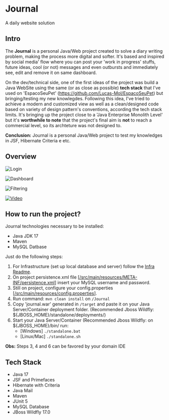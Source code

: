 # Journal
A daily website solution
## Intro
The **Journal** is a personal Java/Web project created to solve a diary writing problem, making the process more digital and softer. It's based and inspired by social media' flow where you can post your 'work in progress' stuffs, future ideas, cool (or not) messages and even outbursts and immediately see, edit and remove it on same dashboard.

On the dev/technical side, one of the first ideas of the project was build a Java WebSite using the same (or as close as possible) **tech stack** that I've used on 'EspacoSeuPet' (https://github.com/Lucas-Mol/EspacoSeuPet) but bringing/testing my new knowlegdes. Following this idea, I've tried to achieve a modern and customized view as well as a clean/designed code based on variety of design pattern's conventions, according the tech stack limits. It's bringing up the project close to a 'Java Enterprise Monolith Level' but it's **worthwhile to note** that the project's final aim is **not** to reach a commercial level, so its archteture was not designed to. 

**Conclusion:** Journal is a personal Java/Web project to test my knowledges in JSF, Hibernate Criteria e etc.
## Overview

![Login](https://cdn.discordapp.com/attachments/778788148921761822/1101943586909589655/journal_login.jpg)

![Dashboard](https://cdn.discordapp.com/attachments/778788148921761822/1101943588125954059/journal_dashboard.jpg)

![Filtering](https://cdn.discordapp.com/attachments/778788148921761822/1101943588562153522/journal_dashboard_search.jpg)

[![Video]()]()

## How to run the project?

Journal technologies necessary to be installed:
- Java JDK 17
- Maven
- MySQL Datbase

Just do the following steps:
1. For Infrastructure (set up local database and server) follow the <a href="journal_infra/INFRA_README.md">Infra Readme</a>.
2. On project persistence.xml file [<a href="Journal/src/main/resources/META-INF/persistence.xml">/src/main/resources/META-INF/persistence.xml</a>] insert your MySQL username and password.
3. Still on project, configure your config.properties [<a href="Journal/src/main/resources/config.properties">/src/main/resources/config.properties</a>].
4. Run command: ``mvn clean install`` on ``/Journal``
5. Copy 'journal.war' generated in ``/target`` and paste it on your Java Server/Container deployment folder. (Recommended Jboss Wildfly: ${JBOSS_HOME}/standalone/deployments/)
6. Start your Java Server/Container (Recommended Jboss Wildfly: on ${JBOSS_HOME}/bin/ run:
    - [Windows] ``./standalone.bat``
    - [Linux/Mac] ``./standalone.sh``

**Obs:** Steps 3, 4 and 6 can be favored by your domain IDE

## Tech Stack
- Java 17
- JSF and Primefaces
- Hibernate with Criteria
- Java Mail
- Maven
- JUnit 5
- MySQL Database
- JBoss Wildfly 17.0
